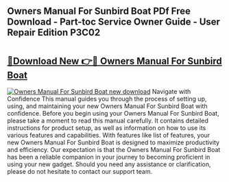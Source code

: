 ## Owners Manual For Sunbird Boat PDf Free Download - Part-toc Service Owner Guide - User Repair Edition P3C02

# <h2><a href="http://bc53003.oget.top/?id=Owners+Manual+For+Sunbird+Boat">🔗Download New 👉🔴 Owners Manual For Sunbird Boat</a></h2>

[![Owners Manual For Sunbird Boat new download](https://i.imgur.com/5g1atiW.png)](http://bc53003.oget.top/?id=Owners+Manual+For+Sunbird+Boat)
Navigate with Confidence This manual guides you through the process of setting up, using, and maintaining your new Owners Manual For Sunbird Boat with confidence. Before you begin using your Owners Manual For Sunbird Boat, please take a moment to read this manual carefully. It contains detailed instructions for product setup, as well as information on how to use its various features and capabilities. With features like list of features, your new Owners Manual For Sunbird Boat is designed to maximize productivity and efficiency. Our expectation is that the Owners Manual For Sunbird Boat has been a reliable companion in your journey to becoming proficient in using your new gadget. Should you need any assistance or clarification, please do not hesitate to contact our support team.
